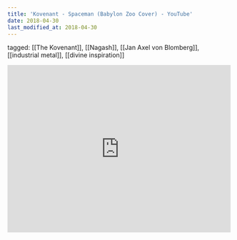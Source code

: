 ```yaml
---
title: 'Kovenant - Spaceman (Babylon Zoo Cover) - YouTube'
date: 2018-04-30
last_modified_at: 2018-04-30
---
```

tagged: [[The Kovenant]], [[Nagash]], [[Jan Axel von Blomberg]], [[industrial metal]], [[divine inspiration]]
<iframe allow="accelerometer; autoplay; clipboard-write; encrypted-media; gyroscope; picture-in-picture" allowfullscreen="" frameborder="0" height="375" id="youtube_iframe" src="https://www.youtube.com/embed/svwlA5gfbhk?feature=oembed&amp;enablejsapi=1&amp;origin=https://safe.txmblr.com&amp;wmode=opaque" width="500"></iframe>